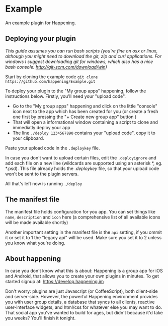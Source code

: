 Example
=======
An example plugin for Happening.

Deploying your plugin
---------------------
_This guide assumes you can run bash scripts (you're fine on osx or linux, although you might need to download the git, zip and curl applications. For windows I suggest downloading git for windows, which also has a nice bash console: http://git-scm.com/download/win)_

Start by cloning the example code
```git clone https://github.com/happening/Example.git```

To deploy your plugin to the "My group apps" happening, follow the instructions below.
Firstly, you'll need your "upload code".
* Go to the "My group apps" happening and click on the little "console" icon next to the app which has been created for you (or create a fresh one first by pressing the "+ Create new group app" button )
* That will open a informational window containing a script to clone and immediatly deploy your app
* The line `./deploy 1234567890` contains your "upload code", copy it to your clipboard.

Paste your upload code in the `.deploykey` file.

In case you don't want to upload certain files, edit the `.deployignore` and add each file on a new line (wildcards are supported using an asterisk *, eg. *.psd). This file already holds the _.deploykey_ file, so that your upload code won't be sent to the plugin servers.

All that's left now is running `./deploy`

The manifest file
-----------------
The manifest file holds configuration for you app. You can set things like `name`, `description` and `icon` here (a comprehensive list of all available icons will be made available shortly)

Another important setting in the manifest file is the `api` setting, if you ommit it or set it to 1 the "legacy api" will be used. Make sure you set it to 2 unless you know what you're doing.

About happening
---------------
In case you don't know what this is about: Happening is a group app for iOS and Android, that allows you to create your own plugins in minutes. To get started signup at: https://develop.happening.im

Don't worry: plugins are just Javascript (or CoffeeScript), both client-side and server-side. However, the powerful Happening environment provides you with user group details, a database that syncs to all clients, reactive user-interface widgets, and html/css for whatever else you may want to do. That social app you've wanted to build for ages, but didn't because it'd take you weeks? You'll finish it tonight.

